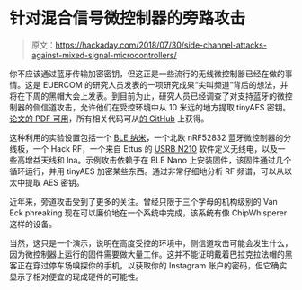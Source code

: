 # 针对混合信号微控制器的旁路攻击

> 原文：<https://hackaday.com/2018/07/30/side-channel-attacks-against-mixed-signal-microcontrollers/>

你不应该通过蓝牙传输加密密钥，但这正是一些流行的无线微控制器已经在做的事情。这是 EUERCOM 的研究人员发表的一项研究成果“尖叫频道”背后的想法，并将在下周的黑帽大会上发表。到目前为止，研究人员已经调查了对支持蓝牙的微控制器的侧信道攻击，允许他们在受控环境中从 10 米远的地方提取 tinyAES 密钥。[论文的 PDF 可用](http://s3.eurecom.fr/docs/ccs18_camurati_preprint.pdf)，所有相关代码可从[的 GitHub](https://github.com/eurecom-s3/screaming_channels) 上获得。

这种利用的实验设置包括一个 [BLE 纳米](https://redbear.cc/product/ble-nano-kit-2.html)，一个北欧 nRF52832 蓝牙微控制器的分线板，一个 Hack RF，一个来自 Ettus 的 [USRB N210](https://www.ettus.com/product/details/UN210-KIT) 软件定义无线电，以及一些高增益天线和 lna。示例攻击依赖于在 BLE Nano 上安装固件，该固件通过几个循环运行，并用 tinyAES 加密某些东西。通过非常仔细地分析 RF 频谱，可以从以太中提取 AES 密钥。

近年来，旁道攻击受到了更多的关注。曾经只限于三个字母的机构级别的 Van Eck phreaking 现在可以廉价地在一个系统中完成，该系统有像 ChipWhisperer 这样的设备。

当然，这只是一个演示，说明在高度受控的环境中，侧信道攻击可能会发生什么，因为微控制器上运行的固件需要做大量工作。这并不能证明戴着巴拉克拉法帽的黑客正在穿过停车场嗅探你的手机，以获取你的 Instagram 账户的密码，但它确实显示了相对便宜的现成硬件的可能性。
